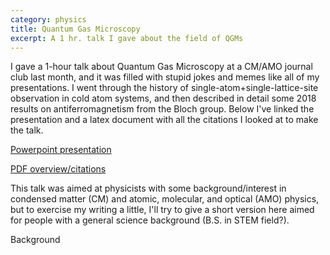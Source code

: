 ```yaml
---
category: physics
title: Quantum Gas Microscopy
excerpt: A 1 hr. talk I gave about the field of QGMs
---
```

I gave a 1-hour talk about Quantum Gas Microscopy at a CM/AMO journal club last month, and it was filled with stupid jokes and memes like all of my presentations. I went through the history of single-atom+single-lattice-site observation in cold atom systems, and then described in detail some 2018 results on antiferromagnetism from the Bloch group. Below I've linked the presentation and a latex document with all the citations I looked at to make the talk.

[Powerpoint presentation](/assets/other/QGMs.pptx)

[PDF overview/citations](/assets/other/QGM_citations.pdf)

This talk was aimed at physicists with some background/interest in condensed matter (CM) and atomic, molecular, and optical (AMO) physics, but to exercise my writing a little, I'll try to give a short version here aimed for people with a general science background (B.S. in STEM field?).

Background
